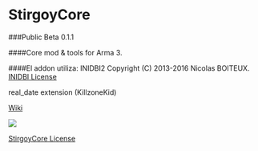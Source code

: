 # StirgoyCore

###Public Beta 0.1.1

####Core mod & tools for Arma 3.

####El addon utiliza:
INIDBI2 Copyright (C) 2013-2016 Nicolas BOITEUX. [INIDBI License](http://www.gnu.org/licenses/)

real_date extension (KillzoneKid)

[Wiki](http://stirgoy.esy.es/doku.php?id=addons:wiki:stirgoycore)

[![](http://stirgoy.esy.es/pic/stirgoycore.png)](http://stirgoy.esy.es/doku.php?id=addons:wiki:stirgoycore)

[StirgoyCore License](https://www.bistudio.com/community/licenses/arma-public-license-share-alike)
